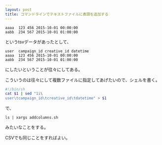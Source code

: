 ```yaml
---
layout: post
title: コマンドラインでテキストファイルに表頭を追加する
---
```


```
aaaa  123 456 2015-10-01 00:00:00
aabb  234 567 2015-10-01 01:00:00
```

というtsvデータがあったとして、

```
user  campaign_id creative_id datetime
aaaa  123 456 2015-10-01 00:00:00
aabb  234 567 2015-10-01 01:00:00
```

にしたいということが往々にしてある。

こういうのは往々にして複数ファイルに指定してあげたいので、シェルを書く。

```sh:addcolumns.sh
#!/bin/sh
cat $1 | sed "1i\
user\tcampaign_id\tcreative_id\tdatetime" > $1
```

で、

```
ls | xargs addcolumns.sh
```

みたいなことをする。

CSVでも同じことをすればよい。
